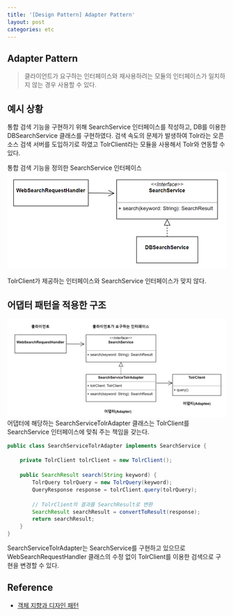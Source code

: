 ```yaml
---
title: '[Design Pattern] Adapter Pattern'
layout: post
categories: etc
---
```


## Adapter Pattern
> 클라이언트가 요구하는 인터페이스와 재사용하려는 모듈의 인터페이스가 일치하지 않는 경우 사용할 수 있다.

## 예시 상황
통합 검색 기능을 구현하기 위해 SearchService 인터페이스를 작성하고, DB를 이용한 DBSearchService 클래스를 구현하였다.
검색 속도의 문제가 발생하여 Tolr라는 오픈 소스 검색 서버를 도입하기로 하였고 TolrClient라는 모듈을 사용해서 Tolr와 연동할 수 있다.

통합 검색 기능을 정의한 SearchService 인터페이스
![](/asset/images/etc/adapter_01.PNG)

TolrClient가 제공하는 인터페이스와 SearchService 인터페이스가 맞지 않다.

## 어댑터 패턴을 적용한 구조
![](/asset/images/etc/adapter_02.PNG)
어댑터에 해당하는 SearchServiceTolrAdapter 클래스는 TolrClient를 SearchService 인터페이스에 맞춰 주는 책임을 갖는다.
```java
public class SearchServiceTolrAdapter implements SearchService {

    private TolrClient tolrClient = new TolrClient();

    public SearchResult search(String keyword) {
        TolrQuery tolrQuery = new TolrQuery(keyword);
        QueryResponse response = tolrClient.query(tolrQuery);

        // TolrClient의 결과를 SearchResult로 변환
        SearchResult searchResult = convertToResult(response);
        return searchResult;
    }
}
```
SearchServiceTolrAdapter는 SearchService를 구현하고 있으므로 WebSearchRequestHandler 클래스의 수정 없이 TolrClient를 이용한 검색으로 구현을 변경할 수 있다.


## Reference
- [객체 지향과 디자인 패턴](http://www.yes24.com/Product/Goods/9179120)



